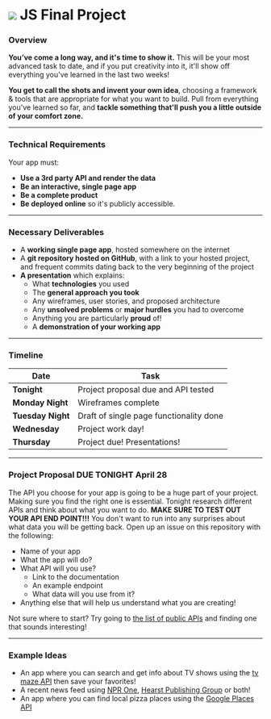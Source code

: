 # ![](https://ga-dash.s3.amazonaws.com/production/assets/logo-9f88ae6c9c3871690e33280fcf557f33.png) JS Final Project

### Overview

**You’ve come a long way, and it's time to show it.** This will be your most advanced task to date, and if you put creativity into it, it'll show off everything you've learned in the last two weeks!

**You get to call the shots and invent your own idea**, choosing a framework & tools that are appropriate for what you want to build. Pull from everything you've learned so far, and **tackle something that'll push you a little outside of your comfort zone.**

---

### Technical Requirements

Your app must:

* **Use a 3rd party API and render the data**
* **Be an interactive, single page app**
* **Be a complete product**
* **Be deployed online** so it's publicly accessible. 

---

### Necessary Deliverables

* A **working single page app**, hosted somewhere on the internet
* A **git repository hosted on GitHub**, with a link to your hosted project, and frequent commits dating back to the very beginning of the project
* **A presentation** which explains:
    * What **technologies** you used
    * The **general approach you took**
    * Any wireframes, user stories, and proposed architecture
    * Any **unsolved problems** or **major hurdles** you had to overcome
    * Anything you are particularly **proud** of! 
    * A **demonstration of your working app**

---

### Timeline 

|Date|Task|
|----|------------------|
|**Tonight**|Project proposal due and API tested|
|**Monday Night**|Wireframes complete|
|**Tuesday Night**|Draft of single page functionality done|
|**Wednesday**|Project work day!|
|**Thursday**|Project due! Presentations!|

---

### Project Proposal DUE TONIGHT April 28

The API you choose for your app is going to be a huge part of your project. Making sure you find the right one is essential. Tonight research different APIs and think about what you want to do. **MAKE SURE TO TEST OUT YOUR API END POINT!!!** You don't want to run into any surprises about what data you will be getting back. Open up an issue on this repository with the following:

- Name of your app 
- What the app will do?
- What API will you use?
  - Link to the documentation
  - An example endpoint
  - What data will you use from it?
- Anything else that will help us understand what you are creating!

Not sure where to start? Try going to [the list of public APIs](https://github.com/toddmotto/public-apis) and finding one that sounds interesting!

---

### Example Ideas

- An app where you can search and get info about TV shows using the [tv maze API](https://www.tvmaze.com/api) then save your favorites!
- A recent news feed using [NPR One](https://dev.npr.org/), [Hearst Publishing Group](http://www.hearst.com/) or both!
- An app where you can find local pizza places using the [Google Places API](https://cloud.google.com/maps-platform/places/)
